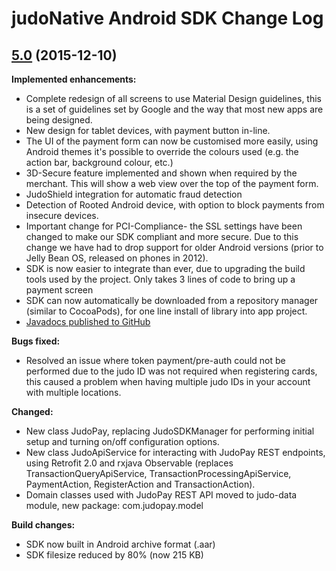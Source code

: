 # judoNative Android SDK Change Log

## [5.0](https://github.com/judopay/Judo-Android/tree/5.0) (2015-12-10)

**Implemented enhancements:**
- Complete redesign of all screens to use Material Design guidelines, this is a set of guidelines set by Google and the way that most new apps are being designed.
- New design for tablet devices, with payment button in-line.
- The UI of the payment form can now be customised more easily, using Android themes it's possible to override the colours used (e.g. the action bar, background colour, etc.)
- 3D-Secure feature implemented and shown when required by the merchant. This will show a web view over the top of the payment form.
- JudoShield integration for automatic fraud detection
- Detection of Rooted Android device, with option to block payments from insecure devices.
- Important change for PCI-Compliance- the SSL settings have been changed to make our SDK compliant and more secure. Due to this change we have had to drop support for older Android versions (prior to Jelly Bean OS, released on phones in 2012).
- SDK is now easier to integrate than ever, due to upgrading the build tools used by the project. Only takes 3 lines of code to bring up a payment screen
- SDK can now automatically be downloaded from a repository manager (similar to CocoaPods), for one line install of library into app project.
- [Javadocs published to GitHub](http://judopay.github.io/Judo-Android/)

**Bugs fixed:**
- Resolved an issue where token payment/pre-auth could not be performed due to the judo ID was not required when registering cards, this caused a problem when having multiple judo IDs in your account with multiple locations.

**Changed:**
- New class JudoPay, replacing JudoSDKManager for performing initial setup and turning on/off configuration options.
- New class JudoApiService for interacting with JudoPay REST endpoints, using Retrofit 2.0 and rxjava Observable (replaces TransactionQueryApiService, TransactionProcessingApiService, PaymentAction, RegisterAction and TransactionAction).
- Domain classes used with JudoPay REST API moved to judo-data module, new package: com.judopay.model

**Build changes:**
- SDK now built in Android archive format (.aar)
- SDK filesize reduced by 80% (now 215 KB)  
